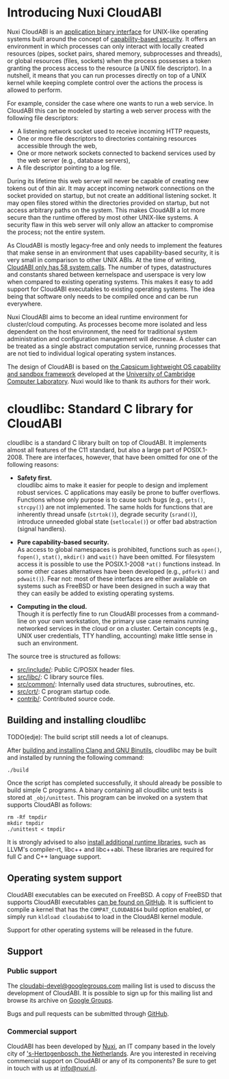 # Introducing Nuxi CloudABI
Nuxi CloudABI is an
[application binary interface](http://en.wikipedia.org/wiki/Application_binary_interface)
for UNIX-like operating systems built around the concept of
[capability-based security](http://en.wikipedia.org/wiki/Capability-based_security).
It offers an environment in which processes can only interact with
locally created resources (pipes, socket pairs, shared memory,
subprocesses and threads), or global resources (files, sockets) when the
process possesses a token granting the process access to the resource (a
UNIX file descriptor). In a nutshell, it means that you can run
processes directly on top of a UNIX kernel while keeping complete
control over the actions the process is allowed to perform.

For example, consider the case where one wants to run a web service. In
CloudABI this can be modeled by starting a web server process with the
following file descriptors:

* A listening network socket used to receive incoming HTTP requests,
* One or more file descriptors to directories containing resources
  accessible through the web,
* One or more network sockets connected to backend services used by the
  web server (e.g., database servers),
* A file descriptor pointing to a log file.

During its lifetime this web server will never be capable of creating
new tokens out of thin air. It may accept incoming network connections
on the socket provided on startup, but not create an additional
listening socket. It may open files stored within the directories
provided on startup, but not access arbitrary paths on the system. This
makes CloudABI a lot more secure than the runtime offered by most other
UNIX-like systems. A security flaw in this web server will only allow an
attacker to compromise the process; not the entire system.

As CloudABI is mostly legacy-free and only needs to implement the
features that make sense in an environment that uses capability-based
security, it is very small in comparison to other UNIX ABIs. At the time
of writing, [CloudABI only has 58 system calls](src/common/syscalllist.h).
The number of types, datastructures and constants shared between
kernelspace and userspace is very low when compared to existing
operating systems. This makes it easy to add support for CloudABI
executables to existing operating systems. The idea being that software
only needs to be compiled once and can be run everywhere.

Nuxi CloudABI aims to become an ideal runtime environment for
cluster/cloud computing. As processes become more isolated and less
dependent on the host environment, the need for traditional system
administration and configuration management will decrease. A cluster can
be treated as a single abstract computation service, running processes
that are not tied to individual logical operating system instances.

The design of CloudABI is based on
[the Capsicum lightweight OS capability and sandbox framework](http://www.cl.cam.ac.uk/research/security/capsicum/)
developed at the
[University of Cambridge Computer Laboratory](http://www.cl.cam.ac.uk/).
Nuxi would like to thank its authors for their work.

# cloudlibc: Standard C library for CloudABI

cloudlibc is a standard C library built on top of CloudABI. It
implements almost all features of the C11 standard, but also a large
part of POSIX.1-2008. There are interfaces, however, that have been
omitted for one of the following reasons:

* **Safety first.** <br/>
  cloudlibc aims to make it easier for people to design and implement
  robust services. C applications may easily be prone to buffer
  overflows. Functions whose only purpose is to cause such bugs (e.g.,
  `gets()`, `strcpy()`) are not implemented. The same holds for
  functions that are inherently thread unsafe (`strtok()`), degrade
  security (`srand()`), introduce unneeded global state (`setlocale()`)
  or offer bad abstraction (signal handlers).

* **Pure capability-based security.** <br/>
  As access to global namespaces is prohibited, functions such as
  `open()`, `fopen()`, `stat()`, `mkdir()` and `wait()` have been
  omitted. For filesystem access it is possible to use the POSIX.1-2008
  `*at()` functions instead. In some other cases alternatives have been
  developed (e.g., `pdfork()` and `pdwait()`). Fear not: most of these
  interfaces are either available on systems such as FreeBSD or have
  been designed in such a way that they can easily be added to existing
  operating systems.

* **Computing in the cloud.** <br/>
  Though it is perfectly fine to run CloudABI processes from a
  command-line on your own workstation, the primary use case remains
  running networked services in the cloud or on a cluster. Certain
  concepts (e.g., UNIX user credentials, TTY handling, accounting) make
  little sense in such an environment.

The source tree is structured as follows:

* [src/include/](src/include): Public C/POSIX header files.
* [src/libc/](src/libc): C library source files.
* [src/common/](src/common): Internally used data structures, subroutines, etc.
* [src/crt/](src/crt): C program startup code.
* [contrib/](contrib): Contributed source code.

## Building and installing cloudlibc

TODO(edje): The build script still needs a lot of cleanups.

After
[building and installing Clang and GNU Binutils](https://github.com/NuxiNL/cloudlibc/wiki/Building-the-toolchain),
cloudlibc may be built and installed by running the following command:

    ./build

Once the script has completed successfully, it should already be
possible to build simple C programs. A binary containing all cloudlibc
unit tests is stored at `_obj/unittest`. This program can be invoked on
a system that supports CloudABI as follows:

    rm -Rf tmpdir
    mkdir tmpdir
    ./unittest < tmpdir

It is strongly advised to also
[install additional runtime libraries](https://github.com/NuxiNL/cloudlibc/wiki/Building-runtime-libraries),
such as LLVM's compiler-rt, libc++ and libc++abi. These libraries are
required for full C and C++ language support.

## Operating system support

CloudABI executables can be executed on FreeBSD. A copy of FreeBSD that
supports CloudABI executables
[can be found on GitHub](https://github.com/NuxiNL/freebsd). It is
sufficient to compile a kernel that has the `COMPAT_CLOUDABI64` build
option enabled, or simply run `kldload cloudabi64` to load in the
CloudABI kernel module.

Support for other operating systems will be released in the future.

## Support

### Public support

The
[cloudabi-devel@googlegroups.com](mailto:cloudabi-devel@googlegroups.com)
mailing list is used to discuss the development of CloudABI. It is
possible to sign up for this mailing list and browse its archive on
[Google Groups](https://groups.google.com/forum/#!forum/cloudabi-devel).

Bugs and pull requests can be submitted through
[GitHub](https://github.com/NuxiNL/cloudlibc).

### Commercial support

CloudABI has been developed by [Nuxi](https://nuxi.nl/), an IT company
based in the lovely city of
['s-Hertogenbosch, the Netherlands](http://en.wikipedia.org/wiki/%27s-Hertogenbosch).
Are you interested in receiving commercial support on CloudABI or any of
its components? Be sure to get in touch with us at info@nuxi.nl.
